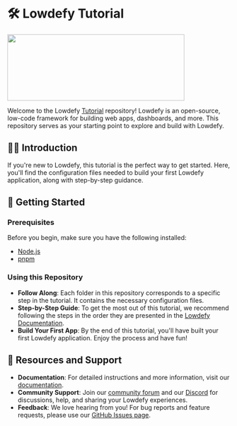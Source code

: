 # 🛠️ Lowdefy Tutorial

<img src="https://lowdefy.com/images/logo.svg" width="400" height="150">

Welcome to the Lowdefy [Tutorial](<(https://docs.lowdefy.com/tutorial-start)>) repository! Lowdefy is an open-source, low-code framework for building web apps, dashboards, and more. This repository serves as your starting point to explore and build with Lowdefy.

## 🧑‍💻 Introduction

If you're new to Lowdefy, this tutorial is the perfect way to get started. Here, you'll find the configuration files needed to build your first Lowdefy application, along with step-by-step guidance.

## 🧠 Getting Started

### Prerequisites

Before you begin, make sure you have the following installed:

- [Node.js](https://nodejs.org/en)
- [pnpm](https://pnpm.io/)

### Using this Repository

- **Follow Along**: Each folder in this repository corresponds to a specific step in the tutorial. It contains the necessary configuration files.
- **Step-by-Step Guide**: To get the most out of this tutorial, we recommend following the steps in the order they are presented in the [Lowdefy Documentation](https://docs.lowdefy.com/tutorial-start).
- **Build Your First App**: By the end of this tutorial, you'll have built your first Lowdefy application. Enjoy the process and have fun!

## 🔗 Resources and Support

- **Documentation**: For detailed instructions and more information, visit our [documentation](https://docs.lowdefy.com).
- **Community Support**: Join our [community forum](https://github.com/lowdefy/lowdefy/discussions) and our [Discord](https://discord.gg/WmcJgXt) for discussions, help, and sharing your Lowdefy experiences.
- **Feedback**: We love hearing from you! For bug reports and feature requests, please use our [GitHub Issues page](https://github.com/lowdefy/lowdefy/issues).
